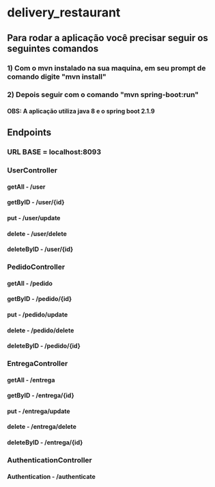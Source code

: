 # delivery_restaurant

## Para rodar a aplicação você precisar seguir os seguintes comandos

### 1) Com o mvn instalado na sua maquina, em seu prompt de comando digite "mvn install"
### 2) Depois seguir com o comando "mvn spring-boot:run"

#### OBS: A aplicação utiliza java 8 e o spring boot 2.1.9

## Endpoints 

### URL BASE = localhost:8093

### UserController 

#### getAll - /user
#### getByID - /user/{id}
#### put - /user/update
#### delete - /user/delete
#### deleteByID - /user/{id}

### PedidoController 

#### getAll - /pedido
#### getByID - /pedido/{id}
#### put - /pedido/update
#### delete - /pedido/delete
#### deleteByID - /pedido/{id}

### EntregaController 

#### getAll - /entrega
#### getByID - /entrega/{id}
#### put - /entrega/update
#### delete - /entrega/delete
#### deleteByID - /entrega/{id}

### AuthenticationController 

#### Authentication - /authenticate



